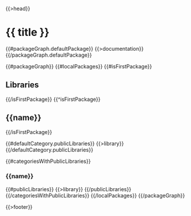 {{>head}}

# {{ title }}

{{#packageGraph.defaultPackage}}
{{>documentation}}
{{/packageGraph.defaultPackage}}

{{#packageGraph}}
{{#localPackages}}
{{#isFirstPackage}}
## Libraries
{{/isFirstPackage}}
{{^isFirstPackage}}
## {{name}}
{{/isFirstPackage}}

{{#defaultCategory.publicLibraries}}
{{>library}}
{{/defaultCategory.publicLibraries}}

{{#categoriesWithPublicLibraries}}
### {{name}}

{{#publicLibraries}}
{{>library}}
{{/publicLibraries}}
{{/categoriesWithPublicLibraries}}
{{/localPackages}}
{{/packageGraph}}

{{>footer}}
